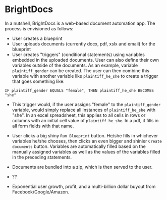 <h1>BrightDocs</h1>
In a nutshell, BrightDocs is a web-based document automation app. The process
is envisioned as follows:

* User creates a blueprint
* User uploads documents (currently docx, pdf, xslx and email) for the blueprint
* User creates "triggers" (conditional statements) using variables
embedded in the uploaded documents. User can also define their own variables
outside of the documents. As an example, variable `plaintiff_gender`
can be created. The user can then combine this variable with another
variable like `plaintiff_he_she` to create a trigger that goes something
like:

```IF plaintiff_gender EQUALS "female", THEN plaintiff_he_she BECOMES "she"```

* This trigger would, if the user assigns "female" to the
`plaintiff_gender` variable, would simply replace all instances of
`plaintiff_he_she` with "she". In an excel spreadsheet, this applies
to all cells in rows or columns with an initial cell value of
`plaintiff_he_she`. In a pdf, it fills in all form fields with that
name.

* User clicks a big shiny `Run Blueprint` button. He/she fills in
whichever variables he/she chooses, then clicks an even bigger and
shinier `Create documents` button. Variables are automatically filled
based on the manually assigned variables as well as the values of the
variables filled in the preceding statements.

* Documents are bundled into a zip, which is then served to the user.

* ??

* Exponential user growth, profit, and a multi-billion dollar buyout
from Facebook/Google/Amazon.